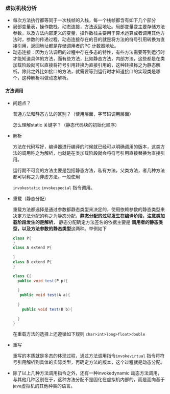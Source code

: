### 虚拟机栈分析

* 每次方法执行都等同于一次栈帧的入栈，每一个栈帧都含有如下几个部分
* 局部变量表，操作数栈，动态连接，方法返回地址。局部变量变主要存储方法参数，以及方法内部定义的变量，操作数栈主要用于算术运算或者调用其他方法时，参数的传递过程，动态连接存在的目的就是将方法的符号引用转换为直接引用，返回地址都是存储调用者的PC 计数器地址。
* 动态连接：因为方法调用的过程中存在多态的特性，有些方法需要等到运行时才能知道具体的方法，而有些方法，比如静态方法，内部方法，这些都是在类加载阶段就可以直接将符号引用转换为直接引用的，这种转换称之为静态解析。除此之外比如接口的方法，就需要等到运行时才知道接口的实现类是哪个，这种解析叫做动态解析。

#### 方法调用

* 问题点？

  普通方法和静态方法的区别？（使用层面，字节码调用层面）

  怎么理解static 关键字？（静态代码块的初始化顺序）

* 解析

  方法在代码写好，编译器进行编译的时候就已经可以明确调用的版本，这类方法的调用称之为解析，也就是在类加载阶段就会将符号引用直接替换为直接引用。

  运行期不可变的方法主要是包括静态方法，私有方法，父类方法，者几种方法都可以称之为非虚方法。一般使用

  `invokestatic` `invokespecial` 指令调用。

* 重载（静态分配）

  重载方法都选择是通过参数都静态类型来决定的，使用依赖参数的静态类型来决定方法分配的称之为静态分配，**静态分配的过程发生在编译阶段，注意类加载阶段发生的是解析**， 静态分配确定方法签名的依据主要是 **调用者的静态类型，以及方法参数的静态类型**这两种。举例如下

  ```java
  class P{
  }
  class A extend P{
    
  }
  class B extend P{
  }
  
  class C{
    public void test(P p){
      
    }
     public void test(A a){
      
    }
      public void test(B b){
      
    }
  }
  ```

  在重载方法的选择上还遵循如下规则 `char>int>long>float>double`

* 重写

  重写的本质就是多态的体现过程，通过方法调用指令`invokevirtual` 指令将符号引用解析到具体的实际类型，再确定方法的版本，这个过程就是动态分配。

* 除了以上几种方法调用指令之外，还有一种invokedynamic 动态方法调用，与其他几种区别在于，这种方法分配不是固化在虚拟机内部的，而是面向基于java虚拟机的其他种类的语言。